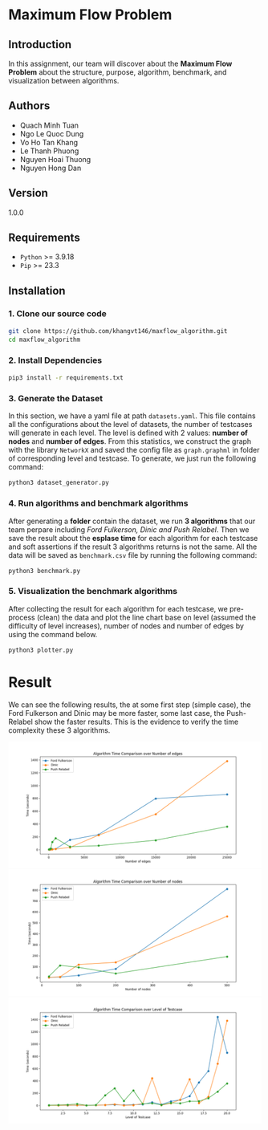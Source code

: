 # Maximum Flow Problem

## Introduction
In this assignment, our team will discover about the **Maximum Flow Problem** about the structure, purpose, algorithm, benchmark, and visualization between algorithms.

## Authors 
- Quach Minh Tuan
- Ngo Le Quoc Dung
- Vo Ho Tan Khang
- Le Thanh Phuong
- Nguyen Hoai Thuong
- Nguyen Hong Dan


## Version
1.0.0

## Requirements
+ `Python` >= 3.9.18
+ `Pip` >= 23.3


## Installation
### 1. Clone our source code
```sh
git clone https://github.com/khangvt146/maxflow_algorithm.git
cd maxflow_algorithm
```

### 2. Install Dependencies
```sh
pip3 install -r requirements.txt
```

### 3. Generate the Dataset
In this section, we have a yaml file at path `datasets.yaml`. This file contains all the configurations about the level of datasets, the number of testcases will generate in each level. The level is defined with 2 values: **number of nodes** and **number of edges**. From this statistics, we construct the graph with the library `NetworkX` and saved the config file as `graph.graphml` in folder of corresponding level and testcase. To generate, we just run the following command:
```sh
python3 dataset_generator.py
```

### 4. Run algorithms and benchmark algorithms
After generating a **folder** contain the dataset, we run **3 algorithms** that our team perpare including *Ford Fulkerson, Dinic and Push Relabel*. Then we save the result about the **esplase time** for each algorithm for each testcase and soft assertions if the result 3 algorithms returns is not the same. All the data will be saved as `benchmark.csv` file by running the following command:
```sh
python3 benchmark.py
```

### 5. Visualization the benchmark algorithms
After collecting the result for each algorithm for each testcase, we pre-process (clean) the data and plot the line chart base on level (assumed the difficulty of level increases), number of nodes and number of edges by using the command below.
```sh
python3 plotter.py
```

# Result
We can see the following results, the at some first step (simple case), the Ford Fulkerson and Dinic may be more faster, some last case, the Push-Relabel show the faster results. This is the evidence to verify the time complexity these 3 algorithms.
<p float="left">
  <img src="/plot_edge_standard.png" width="600" />
  <img src="/plot_node_standard.png" width="600" /> 
  <img src="/plot_level_standard.png" width="600" />
</p>
